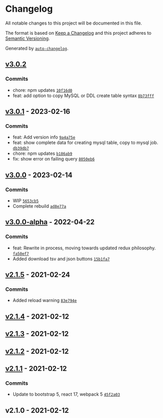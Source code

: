 # Changelog

All notable changes to this project will be documented in this file.

The format is based on [Keep a Changelog](https://keepachangelog.com/en/1.0.0/)
and this project adheres to [Semantic Versioning](https://semver.org/spec/v2.0.0.html).

Generated by [`auto-changelog`](https://github.com/CookPete/auto-changelog).

## [v3.0.2](https://github.com/UtahGooner/sage-tables/compare/v3.0.1...v3.0.2)

### Commits

- chore: npm updates [`10f16d0`](https://github.com/UtahGooner/sage-tables/commit/10f16d0a10c83e2e519ce16f4332468e24a7c939)
- feat: add option to copy MySQL or DDL create table syntax [`8b73fff`](https://github.com/UtahGooner/sage-tables/commit/8b73fff8a3dd5b440c4c8884889fddc76cd4e3ff)

## [v3.0.1](https://github.com/UtahGooner/sage-tables/compare/v3.0.0...v3.0.1) - 2023-02-16

### Commits

- feat: Add version info [`9a4a75e`](https://github.com/UtahGooner/sage-tables/commit/9a4a75e1bc853df8c0f3724716483bc62c0b4da6)
- feat: show complete data for creating mysql table, copy to mysql job. [`db39db7`](https://github.com/UtahGooner/sage-tables/commit/db39db7321007960b5089acb44bacc4c9e4c6822)
- chore: npm updates [`b186ab9`](https://github.com/UtahGooner/sage-tables/commit/b186ab966be18be3e77b6569e461a496164b9f82)
- fix: show error on failing query [`8050eb6`](https://github.com/UtahGooner/sage-tables/commit/8050eb6aa415d2e4d28faa8c039599836f7d50c9)

## [v3.0.0](https://github.com/UtahGooner/sage-tables/compare/v3.0.0-alpha...v3.0.0) - 2023-02-14

### Commits

- WIP [`5653cb5`](https://github.com/UtahGooner/sage-tables/commit/5653cb55f4dfba52fa0759e92592edab9a341419)
- Complete rebuild [`ad8e77a`](https://github.com/UtahGooner/sage-tables/commit/ad8e77aa24add78c2b2c09f43c3da42db811931d)

## [v3.0.0-alpha](https://github.com/UtahGooner/sage-tables/compare/v2.1.5...v3.0.0-alpha) - 2022-04-22

### Commits

- feat: Rewrite in process, moving towards updated redux philosophy. [`fa50ef7`](https://github.com/UtahGooner/sage-tables/commit/fa50ef75716e32095aba81131e00953abe96fdf2)
- Added download tsv and json buttons [`15b1fa7`](https://github.com/UtahGooner/sage-tables/commit/15b1fa77c352c195c9b321a9f594f8c27324bc74)

## [v2.1.5](https://github.com/UtahGooner/sage-tables/compare/v2.1.4...v2.1.5) - 2021-02-24

### Commits

- Added reload warning [`83e794e`](https://github.com/UtahGooner/sage-tables/commit/83e794e7ac5adb19b616a29ca9ea479e80beb5fe)

## [v2.1.4](https://github.com/UtahGooner/sage-tables/compare/v2.1.3...v2.1.4) - 2021-02-12

## [v2.1.3](https://github.com/UtahGooner/sage-tables/compare/v2.1.2...v2.1.3) - 2021-02-12

## [v2.1.2](https://github.com/UtahGooner/sage-tables/compare/v2.1.1...v2.1.2) - 2021-02-12

## [v2.1.1](https://github.com/UtahGooner/sage-tables/compare/v2.1.0...v2.1.1) - 2021-02-12

### Commits

- Update to bootstrap 5, react 17, webpack 5 [`45f2a03`](https://github.com/UtahGooner/sage-tables/commit/45f2a031f20a969be4792dbf5a7583390e1e32bf)

## v2.1.0 - 2021-02-12
